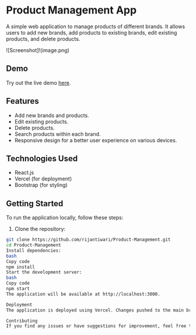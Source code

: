 # Product Management App

A simple web application to manage products of different brands. It allows users to add new brands, add products to existing brands, edit existing products, and delete products.

![Screenshot]!(image.png)

## Demo

Try out the live demo [here](https://product-management-nll5or832-rijantiwari.vercel.app/).

## Features

- Add new brands and products.
- Edit existing products.
- Delete products.
- Search products within each brand.
- Responsive design for a better user experience on various devices.

## Technologies Used

- React.js
- Vercel (for deployment)
- Bootstrap (for styling)

## Getting Started

To run the application locally, follow these steps:

1. Clone the repository:

```bash
git clone https://github.com/rijantiwari/Product-Management.git
cd Product-Management
Install dependencies:
bash
Copy code
npm install
Start the development server:
bash
Copy code
npm start
The application will be available at http://localhost:3000.

Deployment
The application is deployed using Vercel. Changes pushed to the main branch are automatically deployed to https://product-management-nll5or832-rijantiwari.vercel.app/.

Contributing
If you find any issues or have suggestions for improvement, feel free to open an issue or submit a pull request.





```
